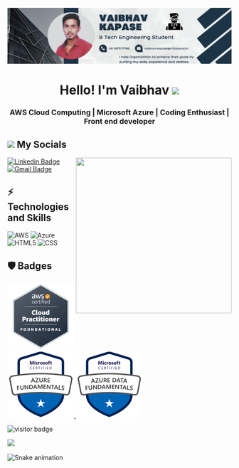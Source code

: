 ![Design and Development](https://github.com/vaibhavkapase1302/Vaibhav-Kapase/blob/main/linkedin-banner.png)


<html>
<div align="center">
   <h1>Hello!  I'm Vaibhav <img src="https://media.giphy.com/media/hvRJCLFzcasrR4ia7z/giphy.gif" width="25px"> </h1>
   <h3 align="center">AWS Cloud Computing | Microsoft Azure | Coding Enthusiast | Front end developer</h3>
</div>
</html>

<div>
<h2><img src="https://media.giphy.com/media/2Wg89Ea84IMmkxMngo/giphy.gif" height="20"> My Socials</h2>
 <img align ="right" src = "https://demobucketanup.s3.ap-south-1.amazonaws.com/output-onlinegiftools+(1).gif" width="350" height="350">
   
[![Linkedin Badge](https://img.shields.io/badge/-VaibhavKapase-blue?style=flat-square&logo=Linkedin&logoColor=white&link=https://https://www.linkedin.com/in/vaibhavkapase/)](https://www.linkedin.com/in/vaibhavkapase/)
[![Gmail Badge](https://img.shields.io/badge/-vaibhavbkapase@gmail.com-c14438?style=flat-square&logo=Gmail&logoColor=white&link=mailto:vaibhavbkapase@gmail.com)](mailto:vaibhavbkapase@gmail.com)

  
## ⚡ Technologies and Skills
     
![AWS](https://img.shields.io/badge/AWS-%23FF9900.svg?style=for-the-badge&logo=amazon-aws&logoColor=white)
![Azure](https://img.shields.io/badge/azure-%230072C6.svg?style=for-the-badge&logo=microsoftazure&logoColor=white)
![HTML5](https://img.shields.io/badge/HTML5-E34F26?style=for-the-badge&logo=html5&logoColor=white)
![CSS](https://img.shields.io/badge/CSS3-1572B6?style=for-the-badge&logo=css3&logoColor=white)

<h2>
    🛡️ Badges
    </h2> 
<div>
      <a href="https://www.credly.com/badges/f81f2fe4-769b-4057-86c0-797b5393e17e/public_url">
         <img src="https://github.com/vaibhavkapase1302/Vaibhav-Kapase/blob/main/aws-practitioner.png" width="150 px" height = "150px" >
      </a>
     <a href="https://www.credly.com/badges/001057ce-2a99-45ad-9bf3-964b65388b04/public_url">
        <img src="https://github.com/vaibhavkapase1302/Vaibhav-Kapase/blob/main/azure-fundamentals.png" width="150 px" height = "150px" >
     </a>
     <a href="https://www.credly.com/badges/a606a83c-9f40-4281-94da-3e8ffbe59d85/public_url">
        <img src="https://github.com/vaibhavkapase1302/Vaibhav-Kapase/blob/main/azure-data-fundamentals.png" width="150 px" height = "150px" >
     </a>
    
  </div>
</html>

![visitor badge](https://visitor-badge.glitch.me/badge?page_id=Vaibhav-Kapase.visitor-badge)

<img src="https://github-readme-stats.vercel.app/api?username=vaibhavkapase&show_icons=true&theme=dark"/>

![Snake animation](https://github.com/thepiyushmalhotra/thepiyushmalhotra/blob/output/github-contribution-grid-snake.svg)




